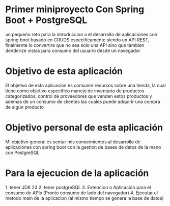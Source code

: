 <div>
  <h1>Primer miniproyecto Con Spring Boot + PostgreSQL</h1>
  <p>un pequeño reto para la introduccion a el desarrollo de aplicaciones con spring boot 
  basado en CRUDS especificamente siendo un API REST, finalmente lo convertire que no sea solo una API sino que
  tambien denderize vistas para consumo del usuario desde un navegador</p>
  <h1>Objetivo de esta aplicación</h1>
  <p>El objetivo de esta aplicacion es consumir recursos sobre una tienda, la cual tiene como objetivo especifico
  manejo de inventario de productos categorizados, control de proveedores que venden estos productos y ademas de un consumo de clientes 
  las cuales puede adquirir una compra de algun producto</p>
  <h1>Objetivo personal de esta aplicación</h1>
  <p>Mi objetivo general es sentar mis conocimientos al desarrollo de aplicaciones con spring boot con la gestion de bases de datos 
  de la mano con PostgreSQL</p>
  <h1>Para la ejecucion de la aplicación</h1>
  <div>
    1. tener JDK 23
    2. tener postgreSQL
    3. Extencion o Aplicación para el consumo de APIs (Pronto consumo de lado del navegador)
    4. Ejecutar el metodo main de la aplicacion (al mismo tiempo se genera la base de datos)
  </div>
</div>

